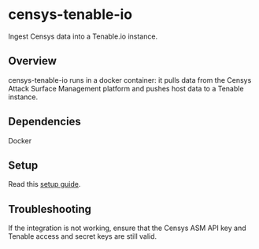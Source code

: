 # censys-tenable-io

Ingest Censys data into a Tenable.io instance.


## Overview

censys-tenable-io runs in a docker container: it pulls data from the Censys Attack Surface Management platform and pushes host data to a Tenable instance.


## Dependencies

Docker


## Setup

 Read this [setup guide](/setup.adoc).

## Troubleshooting

If the integration is not working, ensure that the Censys ASM API key and Tenable access and secret keys are still valid.

